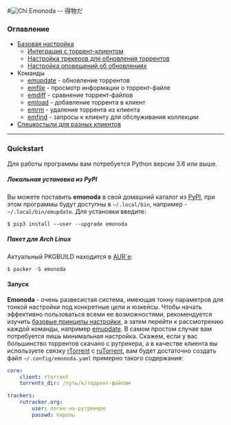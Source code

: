 #![Chi](https://raw.githubusercontent.com/wiki/mdevaev/emonoda/chi.png) Emonoda -- 得物だ

### Оглавление ###

* [Базовая настройка](config)
    * [Интеграция с торрент-клиентом](clients)
    * [Настройка трекеров для обновления торрентов](trackers)
    * [Настройка оповещений об обновлениях](confetti)
* Команды
    * [emupdate](emupdate) - обновление торрентов
    * [emfile](emfile) - просмотр информации о торрент-файле
    * [emdiff](emdiff) - сравнение торрент-файлов
    * [emload](emload) - добавление торрента в клиент
    * [emrm](emrm) - удаление торрента из клиента
    * [emfind](emfind) - запросы к клиенту для обслуживания коллекции
* [Спецкостыли для разных клиентов](hooks)

***

### Quickstart ###
Для работы программы вам потребуется Python версии 3.6 или выше.

##### Локальная установка из PyPI ####
Вы можете поставить **emonoda** в свой домашний каталог из [PyPI](https://pypi.python.org/pypi/emonoda), при этом программы будут доступны в `~/.local/bin`, например - `~/.local/bin/emupdate`. Для установки введите:
```
$ pip3 install --user --upgrade emonoda
```

##### Пакет для Arch Linux ####
Актуальный PKGBUILD находится в [AUR`е](https://aur.archlinux.org/packages/emonoda/):
```
$ packer -S emonoda
```

#### Запуск ####
**Emonoda** - очень развесистая система, имеющая тонну параметров для тонкой настройки под конкретные цели и юзкейсы. Чтобы начать эффективно пользоваться всеми ее возможностями, рекомендуется изучить [базовые принципы настройки](config), а затем перейти к рассмотрению каждой команды, например [emupdate](emupdate).
  В самом простом случае вам потребуется лишь минимальная настройка. Скажем, если у вас большинство торрентов скачано с рутрекера, а в качестве клиента вы используете связку [rTorrent](https://github.com/rakshasa/rtorrent) с [ruTorrent](https://github.com/Novik/ruTorrent), вам будет достаточно создать файл `~/.config/emonoda.yaml` примерно такого содержания:
```yaml
core:
    client: rtorrent
    torrents_dir: /путь/к/торрент-файлам

trackers:
    rutracker.org:
        user: логин-на-рутрекере
        passwd: пароль
```
